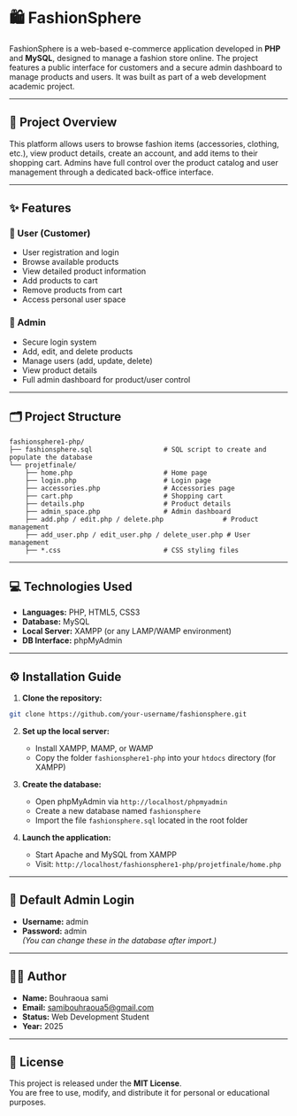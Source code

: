 # 🛍️ FashionSphere

FashionSphere is a web-based e-commerce application developed in **PHP** and **MySQL**, designed to manage a fashion store online. The project features a public interface for customers and a secure admin dashboard to manage products and users. It was built as part of a web development academic project.

---

## 📸 Project Overview

This platform allows users to browse fashion items (accessories, clothing, etc.), view product details, create an account, and add items to their shopping cart. Admins have full control over the product catalog and user management through a dedicated back-office interface.

---

## ✨ Features

### 👤 User (Customer)
- User registration and login
- Browse available products
- View detailed product information
- Add products to cart
- Remove products from cart
- Access personal user space

### 🔐 Admin
- Secure login system
- Add, edit, and delete products
- Manage users (add, update, delete)
- View product details
- Full admin dashboard for product/user control

---

## 🗂️ Project Structure

```
fashionsphere1-php/
├── fashionsphere.sql                  # SQL script to create and populate the database
└── projetfinale/
    ├── home.php                       # Home page
    ├── login.php                      # Login page
    ├── accessories.php                # Accessories page
    ├── cart.php                       # Shopping cart
    ├── details.php                    # Product details
    ├── admin_space.php                # Admin dashboard
    ├── add.php / edit.php / delete.php               # Product management
    ├── add_user.php / edit_user.php / delete_user.php # User management
    ├── *.css                          # CSS styling files
```

---

## 💻 Technologies Used

- **Languages:** PHP, HTML5, CSS3
- **Database:** MySQL
- **Local Server:** XAMPP (or any LAMP/WAMP environment)
- **DB Interface:** phpMyAdmin

---

## ⚙️ Installation Guide

1. **Clone the repository:**
```bash
git clone https://github.com/your-username/fashionsphere.git
```

2. **Set up the local server:**
   - Install XAMPP, MAMP, or WAMP
   - Copy the folder `fashionsphere1-php` into your `htdocs` directory (for XAMPP)

3. **Create the database:**
   - Open phpMyAdmin via `http://localhost/phpmyadmin`
   - Create a new database named `fashionsphere`
   - Import the file `fashionsphere.sql` located in the root folder

4. **Launch the application:**
   - Start Apache and MySQL from XAMPP
   - Visit: `http://localhost/fashionsphere1-php/projetfinale/home.php`

---

## 🔐 Default Admin Login

- **Username:** admin  
- **Password:** admin  
*(You can change these in the database after import.)*

---

## 👨‍💻 Author

- **Name:** Bouhraoua sami 
- **Email:** samibouhraoua5@gmail.com  
- **Status:** Web Development Student  
- **Year:** 2025  

---

## 📄 License

This project is released under the **MIT License**.  
You are free to use, modify, and distribute it for personal or educational purposes.

